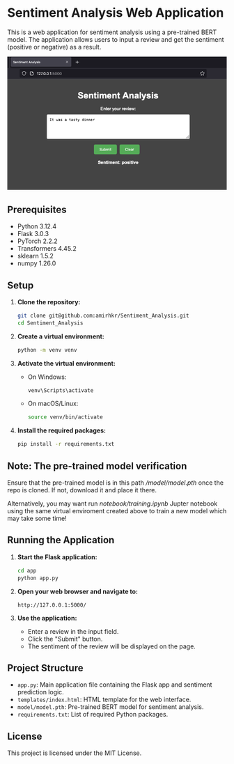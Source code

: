 # Sentiment Analysis Web Application

This is a web application for sentiment analysis using a pre-trained BERT model. The application allows users to input a review and get the sentiment (positive or negative) as a result.

![alt text](img.png)

## Prerequisites

- Python 3.12.4
- Flask 3.0.3
- PyTorch 2.2.2
- Transformers 4.45.2
- sklearn 1.5.2
- numpy 1.26.0

## Setup

1. **Clone the repository:**

    ```sh
    git clone git@github.com:amirhkr/Sentiment_Analysis.git
    cd Sentiment_Analysis
    ```

2. **Create a virtual environment:**

    ```sh
    python -m venv venv
    ```

3. **Activate the virtual environment:**

    - On Windows:

        ```sh
        venv\Scripts\activate
        ```

    - On macOS/Linux:

        ```sh
        source venv/bin/activate
        ```

4. **Install the required packages:**

    ```sh
    pip install -r requirements.txt
      ```

## Note: The pre-trained model verification

Ensure that the  pre-trained model is in this path <em>/model/model.pth</em> once the repo is cloned. If not, download it and place it there.

Alternatively, you may want run <em>notebook/training.ipynb</em> Jupter notebook using the same virtual enviroment created above to train a new model which may take some time!

## Running the Application

1. **Start the Flask application:**

    ```sh
    cd app
    python app.py
    ```

2. **Open your web browser and navigate to:**

    ```
    http://127.0.0.1:5000/
    ```

3. **Use the application:**

    - Enter a review in the input field.
    - Click the "Submit" button.
    - The sentiment of the review will be displayed on the page.

## Project Structure

- `app.py`: Main application file containing the Flask app and sentiment prediction logic.
- `templates/index.html`: HTML template for the web interface.
- `model/model.pth`: Pre-trained BERT model for sentiment analysis.
- `requirements.txt`: List of required Python packages.

## License

This project is licensed under the MIT License.